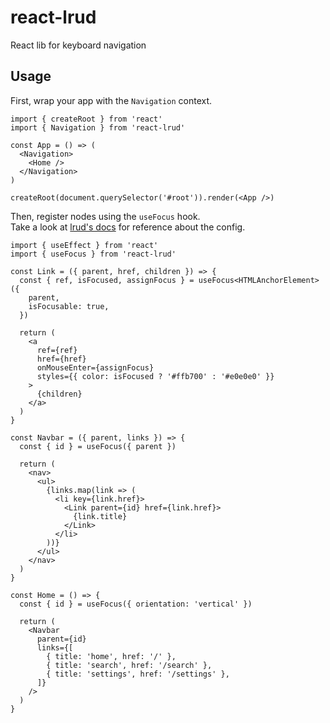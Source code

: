 # react-lrud

React lib for keyboard navigation

## Usage

First, wrap your app with the `Navigation` context.

```tsx
import { createRoot } from 'react'
import { Navigation } from 'react-lrud'

const App = () => (
  <Navigation>
    <Home />
  </Navigation>
)

createRoot(document.querySelector('#root')).render(<App />)
```

Then, register nodes using the `useFocus` hook.  
Take a look at [lrud's docs](https://github.com/bbc/lrud/blob/HEAD/docs/usage.md#registration-options) for reference about the config.

```tsx
import { useEffect } from 'react'
import { useFocus } from 'react-lrud'

const Link = ({ parent, href, children }) => {
  const { ref, isFocused, assignFocus } = useFocus<HTMLAnchorElement>({
    parent,
    isFocusable: true,
  })

  return (
    <a
      ref={ref}
      href={href}
      onMouseEnter={assignFocus}
      styles={{ color: isFocused ? '#ffb700' : '#e0e0e0' }}
    >
      {children}
    </a>
  )
}

const Navbar = ({ parent, links }) => {
  const { id } = useFocus({ parent })

  return (
    <nav>
      <ul>
        {links.map(link => (
          <li key={link.href}>
            <Link parent={id} href={link.href}>
              {link.title}
            </Link>
          </li>
        ))}
      </ul>
    </nav>
  )
}

const Home = () => {
  const { id } = useFocus({ orientation: 'vertical' })

  return (
    <Navbar
      parent={id}
      links={[
        { title: 'home', href: '/' },
        { title: 'search', href: '/search' },
        { title: 'settings', href: '/settings' },
      ]}
    />
  )
}
```
